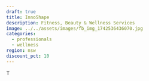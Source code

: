```yaml
---
draft: true
title: InnoShape
description: Fitness, Beauty & Wellness Services
image: ../../assets/images/fb_img_1742536436070.jpg
categories:
  - professionals
  - wellness
region: nsw
discount_pct: 10
---
```

T
